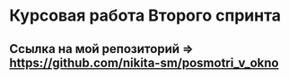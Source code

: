 # Курсовая работа Второго спринта

## Ссылка на мой репозиторий => https://github.com/nikita-sm/posmotri_v_okno
